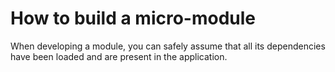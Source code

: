 # How to build a micro-module 



When developing a module, you can safely assume that all its dependencies have been loaded and are present in the application. 

